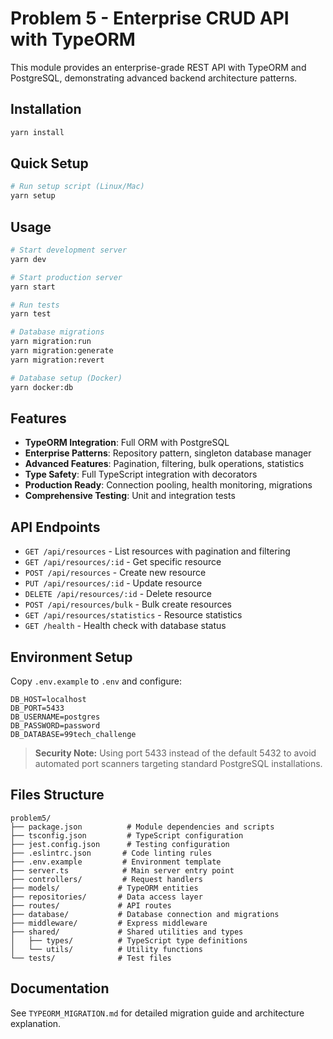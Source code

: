 # Problem 5 - Enterprise CRUD API with TypeORM

This module provides an enterprise-grade REST API with TypeORM and PostgreSQL, demonstrating advanced backend architecture patterns.

## Installation

```bash
yarn install
```

## Quick Setup

```bash
# Run setup script (Linux/Mac)
yarn setup
```

## Usage

```bash
# Start development server
yarn dev

# Start production server
yarn start

# Run tests
yarn test

# Database migrations
yarn migration:run
yarn migration:generate
yarn migration:revert

# Database setup (Docker)
yarn docker:db
```

## Features

- **TypeORM Integration**: Full ORM with PostgreSQL
- **Enterprise Patterns**: Repository pattern, singleton database manager
- **Advanced Features**: Pagination, filtering, bulk operations, statistics
- **Type Safety**: Full TypeScript integration with decorators
- **Production Ready**: Connection pooling, health monitoring, migrations
- **Comprehensive Testing**: Unit and integration tests

## API Endpoints

- `GET /api/resources` - List resources with pagination and filtering
- `GET /api/resources/:id` - Get specific resource
- `POST /api/resources` - Create new resource
- `PUT /api/resources/:id` - Update resource
- `DELETE /api/resources/:id` - Delete resource
- `POST /api/resources/bulk` - Bulk create resources
- `GET /api/resources/statistics` - Resource statistics
- `GET /health` - Health check with database status

## Environment Setup

Copy `.env.example` to `.env` and configure:

```env
DB_HOST=localhost
DB_PORT=5433
DB_USERNAME=postgres
DB_PASSWORD=password
DB_DATABASE=99tech_challenge
```

> **Security Note:** Using port 5433 instead of the default 5432 to avoid automated port scanners targeting standard PostgreSQL installations.

## Files Structure

```
problem5/
├── package.json          # Module dependencies and scripts
├── tsconfig.json         # TypeScript configuration
├── jest.config.json      # Testing configuration
├── .eslintrc.json       # Code linting rules
├── .env.example         # Environment template
├── server.ts            # Main server entry point
├── controllers/         # Request handlers
├── models/             # TypeORM entities
├── repositories/       # Data access layer
├── routes/             # API routes
├── database/           # Database connection and migrations
├── middleware/         # Express middleware
├── shared/             # Shared utilities and types
│   ├── types/          # TypeScript type definitions
│   └── utils/          # Utility functions
└── tests/              # Test files
```

## Documentation

See `TYPEORM_MIGRATION.md` for detailed migration guide and architecture explanation.
